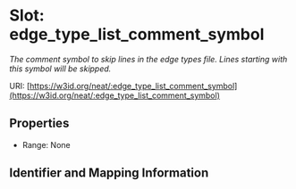 # Slot: edge_type_list_comment_symbol
_The comment symbol to skip lines in the edge types file. Lines starting with this symbol will be skipped._


URI: [https://w3id.org/neat/:edge_type_list_comment_symbol](https://w3id.org/neat/:edge_type_list_comment_symbol)



<!-- no inheritance hierarchy -->


## Properties

 * Range: None



## Identifier and Mapping Information





